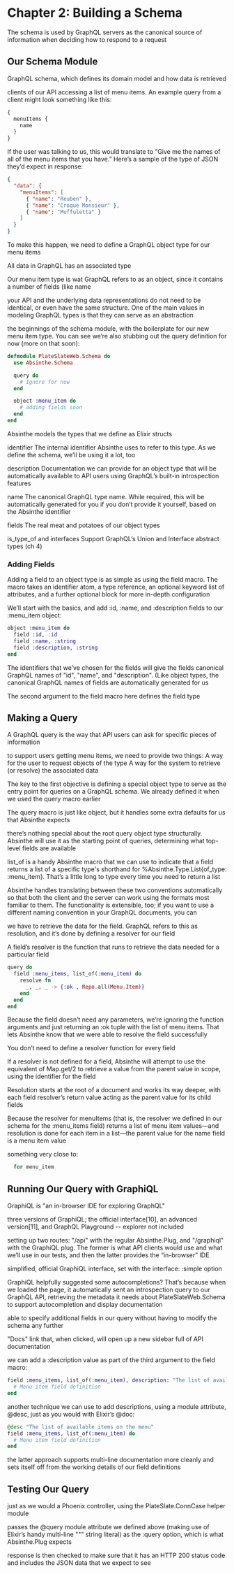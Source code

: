 # Chapter 2: Building a Schema

The schema is used by GraphQL servers as the canonical source of information when deciding how to respond to a request

## Our Schema Module

GraphQL schema, which defines its domain model and how data is retrieved

clients of our API accessing a list of menu items. An example query from a client might look something like this:
```graphql
{
  menuItems {
    name
  }
}
```

If the user was talking to us, this would translate to “Give me the names of all of the menu items that you have.” Here’s a sample of the type of JSON they’d expect in response:
```json
{
  "data": {
    "menuItems": [
      { "name": "Reuben" },
      { "name": "Croque Monsieur" },
      { "name": "Muffuletta" }
    ]
  }
}
```

To make this happen, we need to define a GraphQL object type for our menu items

All data in GraphQL has an associated type

Our menu item type is wat GraphQL refers to as an object, since it contains a number of fields (like name

your API and the underlying data representations do not need to be identical, or even have the same structure. One of the main values in modeling GraphQL types is that they can serve as an abstraction

the beginnings of the schema module, with the boilerplate for our new menu item type. You can see we’re also stubbing out the query definition for now (more on that soon):

```elixir
defmodule PlateSlateWeb.Schema do
  use Absinthe.Schema

  query do
    # Ignore for now
  end

  object :menu_item do
    # adding fields soon
  end
end
```

Absinthe models the types that we define as Elixir structs

identifier The internal identifier Absinthe uses to refer to this type. As we define the schema, we’ll be using it a lot, too

description Documentation we can provide for an object type that will be automatically available to API users using GraphQL’s built-in introspection features

name The canonical GraphQL type name. While required, this will be automatically generated for you if you don’t provide it yourself, based on the Absinthe identifier

fields The real meat and potatoes of our object types

is_type_of and interfaces Support GraphQL’s Union and Interface abstract types (ch 4)

### Adding Fields

Adding a field to an object type is as simple as using the field macro. The macro takes an identifier atom, a type reference, an optional keyword list of attributes, and a further optional block for more in-depth configuration

We’ll start with the basics, and add :id, :name, and :description fields to our :menu_item object:
```elixir
object :menu_item do
  field :id, :id
  field :name, :string
  field :description, :string
end
```

The identifiers that we’ve chosen for the fields will give the fields canonical GraphQL names of "id", "name", and "description". (Like object types, the canonical GraphQL names of fields are automatically generated for us

The second argument to the field macro here defines the field type

## Making a Query

A GraphQL query is the way that API users can ask for specific pieces of information

to support users getting menu items, we need to provide two things: A way for the user to request objects of the type A way for the system to retrieve (or resolve) the associated data

The key to the first objective is defining a special object type to serve as the entry point for queries on a GraphQL schema. We already defined it when we used the query macro earlier

The query macro is just like object, but it handles some extra defaults for us that Absinthe expects

there’s nothing special about the root query object type structurally. Absinthe will use it as the starting point of queries, determining what top-level fields are available

list_of is a handy Absinthe macro that we can use to indicate that a field returns a list of a specific type's shorthand for %Absinthe.Type.List{of_type: :menu_item}. That’s a little long to type every time you need to return a list

Absinthe handles translating between these two conventions automatically so that both the client and the server can work using the formats most familiar to them. The functionality is extensible, too; if you want to use a different naming convention in your GraphQL documents, you can

we have to retrieve the data for the field. GraphQL refers to this as resolution, and it’s done by defining a resolver for our field

A field’s resolver is the function that runs to retrieve the data needed for a particular field
```elixir
query do
  field :menu_items, list_of(:menu_item) do
    resolve fn
      _, _, _ -> {:ok , Repo.all(Menu.Item)}
    end
  end
end
```

Because the field doesn’t need any parameters, we’re ignoring the function arguments and just returning an :ok tuple with the list of menu items. That lets Absinthe know that we were able to resolve the field successfully

You don’t need to define a resolver function for every field

If a resolver is not defined for a field, Absinthe will attempt to use the equivalent of Map.get/2 to retrieve a value from the parent value in scope, using the identifier for the field

Resolution starts at the root of a document and works its way deeper, with each field resolver’s return value acting as the parent value for its child fields

Because the resolver for menuItems (that is, the resolver we defined in our schema for the :menu_items field) returns a list of menu item values—and resolution is done for each item in a list—the parent value for the name field is a menu item value

something very close to:
```elixir
  for menu_item
```

## Running Our Query with GraphiQL

GraphiQL is "an in-browser IDE for exploring GraphQL"

three versions of GraphiQL; the official interface[10], an advanced version[11], and GraphQL Playground -- explorer not included

setting up two routes: "/api" with the regular Absinthe.Plug, and "/graphiql" with the GraphiQL plug. The former is what API clients would use and what we’ll use in our tests, and then the latter provides the “in-browser” IDE

simplified, official GraphiQL interface, set with the interface: :simple option

GraphiQL helpfully suggested some autocompletions? That’s because when we loaded the page, it automatically sent an introspection query to our GraphQL API, retrieving the metadata it needs about PlateSlateWeb.Schema to support autocompletion and display documentation

able to specify additional fields in our query without having to modify the schema any further

"Docs" link that, when clicked, will open up a new sidebar full of API documentation

we can add a :description value as part of the third argument to the field macro:
```elixir
field :menu_items, list_of(:menu_item), description: "The list of available items on the menu" do
  # Menu item field definition
end
```

another technique we can use to add descriptions, using a module attribute, @desc, just as you would with Elixir’s @doc:
```elixir
@desc "The list of available items on the menu"
field :menu_items, list_of(:menu_item) do
  # Menu item field definition
end
```

the latter approach supports multi-line documentation more cleanly and sets itself off from the working details of our field definitions

## Testing Our Query

just as we would a Phoenix controller, using the PlateSlate.ConnCase helper module

passes the @query module attribute we defined above (making use of Elixir’s handy multi-line """ string literal) as the :query option, which is what Absinthe.Plug expects

response is then checked to make sure that it has an HTTP 200 status code and includes the JSON data that we expect to see
